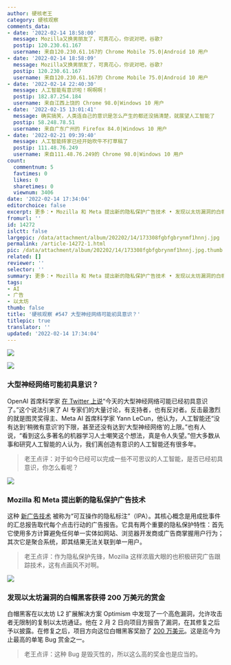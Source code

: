 ```yaml
---
author: 硬核老王
category: 硬核观察
comments_data:
- date: '2022-02-14 18:58:00'
  message: Mozilla又换男朋友了，可真花心，你说对吧，谷歌?
  postip: 120.230.61.167
  username: 来自120.230.61.167的 Chrome Mobile 75.0|Android 10 用户
- date: '2022-02-14 18:58:09'
  message: Mozilla又换男朋友了，可真花心，你说对吧，谷歌?
  postip: 120.230.61.167
  username: 来自120.230.61.167的 Chrome Mobile 75.0|Android 10 用户
- date: '2022-02-14 22:40:30'
  message: 人工智能有意识啦！啊啊啊！
  postip: 182.87.254.184
  username: 来自江西上饶的 Chrome 98.0|Windows 10 用户
- date: '2022-02-15 13:01:41'
  message: 确实搞笑，人类连自己的意识是怎么产生的都还没搞清楚，就展望人工智能了
  postip: 58.248.78.51
  username: 来自广东广州的 Firefox 84.0|Windows 10 用户
- date: '2022-02-21 09:39:40'
  message: 人工智能砖家已经开始吹牛不打草稿了
  postip: 111.48.76.249
  username: 来自111.48.76.249的 Chrome 98.0|Windows 10 用户
count:
  commentnum: 5
  favtimes: 0
  likes: 0
  sharetimes: 0
  viewnum: 3406
date: '2022-02-14 17:34:04'
editorchoice: false
excerpt: 更多：• Mozilla 和 Meta 提出新的隐私保护广告技术 • 发现以太坊漏洞的白帽黑客获得 200 万美元的赏金
fromurl: ''
id: 14272
islctt: false
largepic: /data/attachment/album/202202/14/173308fgbfgbrynmf1hnnj.jpg
permalink: /article-14272-1.html
pic: /data/attachment/album/202202/14/173308fgbfgbrynmf1hnnj.jpg.thumb.jpg
related: []
reviewer: ''
selector: ''
summary: 更多：• Mozilla 和 Meta 提出新的隐私保护广告技术 • 发现以太坊漏洞的白帽黑客获得 200 万美元的赏金
tags:
- AI
- 广告
- 以太坊
thumb: false
title: '硬核观察 #547 大型神经网络可能初具意识？'
titlepic: true
translator: ''
updated: '2022-02-14 17:34:04'
---
```


![](/data/attachment/album/202202/14/173308fgbfgbrynmf1hnnj.jpg)


![](/data/attachment/album/202202/14/173318n0nfovff0r0fzoiz.jpg)


### 大型神经网络可能初具意识？


OpenAI 首席科学家 [在 Twitter 上说](https://twitter.com/ilyasut/status/1491554478243258368)“今天的大型神经网络可能已经初具意识了。”这个说法引来了 AI 专家们的大量讨论，有支持者，也有反对者。反击最激烈的就是图灵奖得主、Meta AI 首席科学家 Yann LeCun，他认为，人工智能还“没有达到‘稍微有意识’的下限，甚至还没有达到‘大型神经网络’的上限。”也有人说，“看到这么多著名的机器学习人士嘲笑这个想法，真是令人失望。”但大多数从事和研究人工智能的人认为，我们离创造有意识的人工智能还有很多年。



> 
> 老王点评：对于如今已经可以完成一些不可思议的人工智能，是否已经初具意识，你怎么看呢？
> 
> 
> 


![](/data/attachment/album/202202/14/173328qzmmaha2mjcvknha.jpg)


### Mozilla 和 Meta 提出新的隐私保护广告技术


这种 [新广告技术](https://blog.mozilla.org/en/mozilla/privacy-preserving-attribution-for-advertising/) 被称为“可互操作的隐私标注”（IPA）。其核心概念是用成批事件的汇总报告取代每个点击行动的广告报告。它具有两个重要的隐私保护特性：首先它使用多方计算避免任何单一实体如网站、浏览器开发商或广告商掌握用户行为；其次它是聚合系统，即其结果无法关联到单一用户。



> 
> 老王点评：作为隐私保护先锋，Mozilla 这样浓眉大眼的也积极研究广告跟踪技术，这有点画风不对啊。
> 
> 
> 


![](/data/attachment/album/202202/14/173345rjfsse42pr1juz1r.jpg)


### 发现以太坊漏洞的白帽黑客获得 200 万美元的赏金


白帽黑客在以太坊 L2 扩展解决方案 Optimism 中发现了一个高危漏洞，允许攻击者无限制的复制以太坊通证。他在 2 月 2 日向项目方报告了漏洞，在其修复之后予以披露。在修复之后，项目方向这位白帽黑客奖励了 [200 万美元](https://cryptoadventure.com/white-hat-hacker-awarded-2-million-for-fixing-eth-creation-bug/)。这是迄今为止最高的单笔 Bug 赏金之一。



> 
> 老王点评：这种 Bug 是毁灭性的，所以这么高的奖金也是应当的。
> 
> 
>